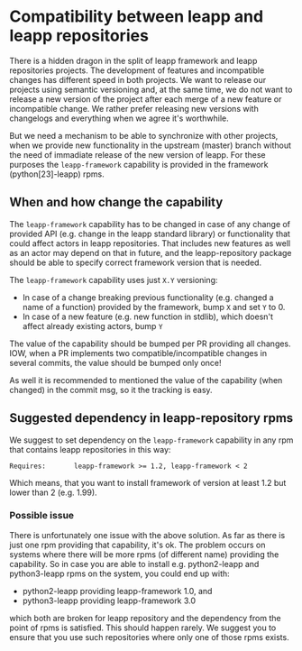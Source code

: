 # Compatibility between leapp and leapp repositories

There is a hidden dragon in the split of leapp framework and leapp repositories
projects. The development of features and incompatible changes has different
speed in both projects. We want to release our projects using semantic
versioning and, at the same time, we do not want to release a new version of
the project after each merge of a new feature or incompatible change.
We rather prefer releasing new versions with changelogs and everything
when we agree it's worthwhile.

But we need a mechanism to be able to synchronize with other projects, when we
provide new functionality in the upstream (master) branch without the need
of immadiate release of the new version of leapp. For these purposes the
`leapp-framework` capability is provided in the framework (python[23]-leapp) rpms.

## When and how change the capability

The `leapp-framework` capability has to be changed in case of any change of
provided API (e.g. change in the leapp standard library) or functionality that
could affect actors in leapp repositories. That includes new features as well
as an actor may depend on that in future, and the leapp-repository package
should be able to specify correct framework version that is needed.

The `leapp-framework` capability uses just `X.Y` versioning:

- In case of a change breaking previous functionality (e.g. changed a name of a function) provided by the framework, bump `X` and set `Y` to 0.
- In case of a new feature (e.g. new function in stdlib), which doesn't affect already existing actors, bump `Y`

The value of the capability should be bumped per PR providing all changes.
IOW, when a PR implements two compatible/incompatible changes in several
commits, the value should be bumped only once!

As well it is recommended to mentioned the value of the capability
(when changed) in the commit msg, so it the tracking is easy.

## Suggested dependency in leapp-repository rpms
We suggest to set dependency on the `leapp-framework` capability in any rpm
that contains leapp repositories in this way:

```spec
Requires:       leapp-framework >= 1.2, leapp-framework < 2
```

Which means, that you want to install framework of version at least 1.2 but
lower than 2 (e.g. 1.99).

### Possible issue
There is unfortunately one issue with the above solution. As far as there is just
one rpm providing that capability, it's ok. The problem occurs on systems where
there will be more rpms (of different name) providing the capability.
So in case you are able to install e.g. python2-leapp and python3-leapp rpms
on the system, you could end up with:

- python2-leapp providing leapp-framework 1.0, and
- python3-leapp providing leapp-framework 3.0

which both are broken for leapp repository and the dependency from the point of
rpms is satisfied. This should happen rarely. We suggest you to ensure that you
use such repositories where only one of those rpms exists.
